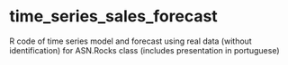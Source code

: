 # time_series_sales_forecast
R code of time series model and forecast using real data (without identification) for ASN.Rocks class
(includes presentation in portuguese)
